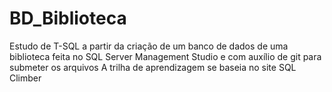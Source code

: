 # BD_Biblioteca
Estudo de T-SQL a partir da criação de um banco de dados de uma biblioteca feita no SQL Server Management Studio e com auxílio de git para submeter os arquivos
A trilha de aprendizagem se baseia no site SQL Climber
